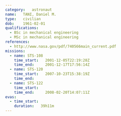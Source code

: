 ```yaml
---
category:	astronaut
name:	TANI, Daniel M.
type:	civilian
dob:	1961-02-01
qualifications:
  - BSc in mechanical engineering
  - MSc in mechanical engineering
references:
  - http://www.nasa.gov/pdf/740566main_current.pdf
missions:
  - name: STS-108
    time_start:   2001-12-05T22:19:28Z
    time_end:     2001-12-17T17:56:14Z
  - name: STS-120
    time_start:   2007-10-23T15:38:19Z
    time_end:     
  - name: STS-122
    time_start:   
    time_end:     2008-02-20T14:07:11Z
evas:
  - time_start: 
    duration:   39h11m
---
```

